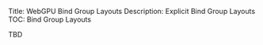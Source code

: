 Title: WebGPU Bind Group Layouts
Description: Explicit Bind Group Layouts
TOC: Bind Group Layouts

TBD

